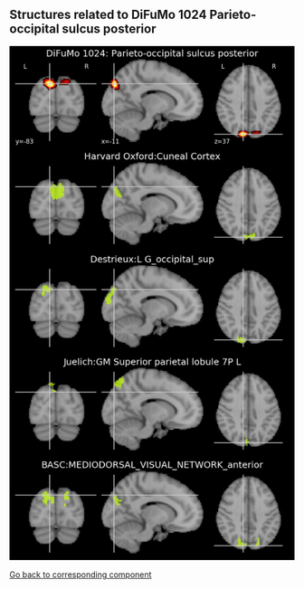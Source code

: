 


## Structures related to DiFuMo 1024 Parieto-occipital sulcus posterior

![267](267.jpg "Structures related to DiFuMo 1024 Parieto-occipital sulcus posterior")

[Go back to corresponding component](https://parietal-inria.github.io/DiFuMo/1024/html/267.html)